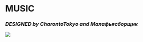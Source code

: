 # **MUSIC**

### *DESIGNED by CharontoTokyo and Малафьясборщик*

![]([https://github.com/ff33e7/MUSIC/blob/main/1.0.gif](https://github.com/ff33e7/MUSIC/blob/main/tenor%20(1).gif))

